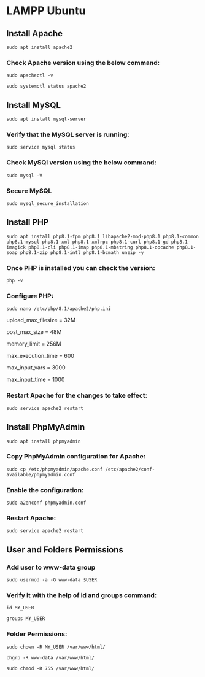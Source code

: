 # LAMPP Ubuntu

## Install Apache
```
sudo apt install apache2
```
### Check Apache version using the below command:
```
sudo apachectl -v
```
```
sudo systemctl status apache2
```

## Install MySQL
```
sudo apt install mysql-server
```

### Verify that the MySQL server is running:
```
sudo service mysql status
```

### Check MySQl version using the below command:
```
sudo mysql -V
```

### Secure MySQL
```
sudo mysql_secure_installation
```

## Install PHP
```
sudo apt install php8.1-fpm php8.1 libapache2-mod-php8.1 php8.1-common php8.1-mysql php8.1-xml php8.1-xmlrpc php8.1-curl php8.1-gd php8.1-imagick php8.1-cli php8.1-imap php8.1-mbstring php8.1-opcache php8.1-soap php8.1-zip php8.1-intl php8.1-bcmath unzip -y
```

### Once PHP is installed you can check the version:
```
php -v
```

### Configure PHP:
```
sudo nano /etc/php/8.1/apache2/php.ini
```

upload_max_filesize = 32M

post_max_size = 48M 

memory_limit = 256M 

max_execution_time = 600 

max_input_vars = 3000 

max_input_time = 1000

### Restart Apache for the changes to take effect:
```
sudo service apache2 restart
```

## Install PhpMyAdmin
```
sudo apt install phpmyadmin
```

### Copy PhpMyAdmin configuration for Apache:
```
sudo cp /etc/phpmyadmin/apache.conf /etc/apache2/conf-available/phpmyadmin.conf
```

### Enable the configuration:
```
sudo a2enconf phpmyadmin.conf
```

### Restart Apache:
```
sudo service apache2 restart
```

## User and Folders Permissions

### Add user to www-data group
```
sudo usermod -a -G www-data $USER
```

### Verify it with the help of id and groups command:
```
id MY_USER
```
```
groups MY_USER
```
### Folder Permissions:
```
sudo chown -R MY_USER /var/www/html/
```
```
chgrp -R www-data /var/www/html/
```
```
sudo chmod -R 755 /var/www/html/
```
